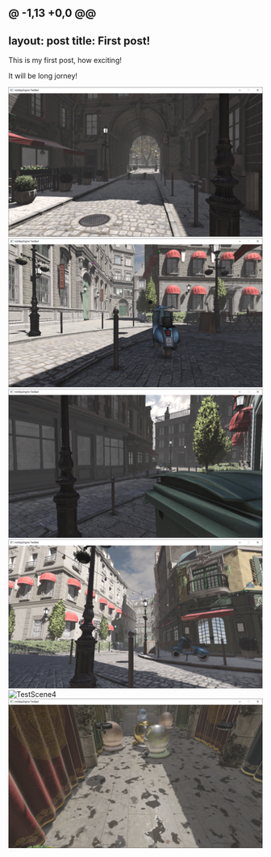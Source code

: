@ -1,13 +0,0 @@
---
layout: post
title: First post!
---

This is my first post, how exciting!

It will be long jorney!

![TestScene0](/img/test32.PNG)
![TestScene1](/img/test33.PNG)
![TestScene2](/img/test34.PNG)
![TestScene3](/img/test35.PNG)
![TestScene4](/img/tavatar-icon.png)
![TestScene5](/img/test37.PNG)